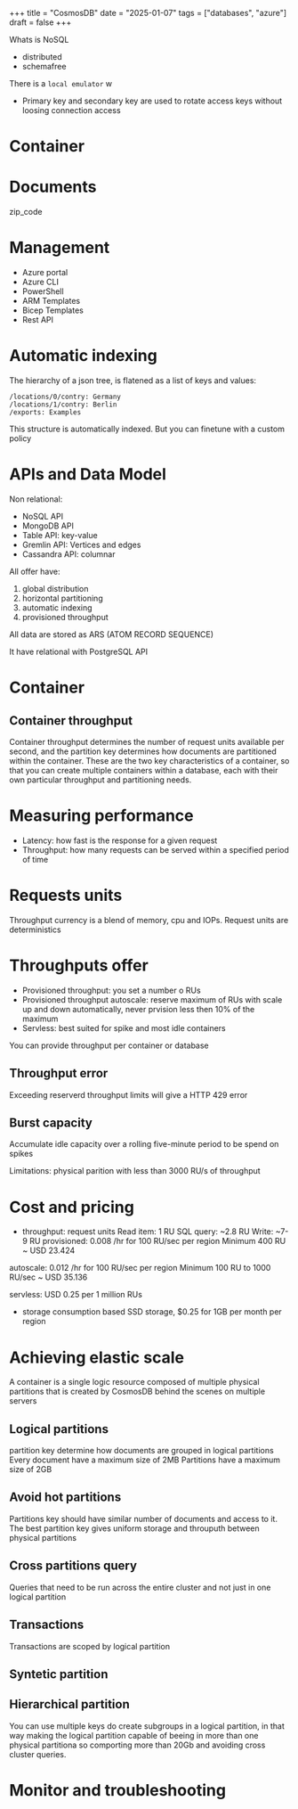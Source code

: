 +++
title = "CosmosDB"
date = "2025-01-07"
tags = ["databases", "azure"]
draft = false
+++


Whats is NoSQL

- distributed
- schemafree

There is a `local emulator`
 w

- Primary key and secondary key are used to rotate access keys without loosing connection access

# Container


# Documents

zip_code

# Management 

- Azure portal
- Azure CLI
- PowerShell
- ARM Templates
- Bicep Templates
- Rest API

# Automatic indexing

The hierarchy of a json tree, is flatened as a list of keys and values:

``` 
/locations/0/contry: Germany
/locations/1/contry: Berlin
/exports: Examples
```

This structure is automatically indexed. But you can finetune with a custom policy

# APIs and Data Model


Non relational:
- NoSQL API
- MongoDB API
- Table API: key-value
- Gremlin API: Vertices and edges
- Cassandra API: columnar

All offer have:
1. global distribution
2. horizontal partitioning 
3. automatic indexing 
4. provisioned throughput

All data are stored as ARS (ATOM RECORD SEQUENCE)

It have relational with PostgreSQL API

# Container

## Container throughput
Container throughput determines the number of request units available per second, and the partition key determines how documents are partitioned within the container. These are the two key characteristics of a container, so that you can create multiple containers within a database, each with their own particular throughput and partitioning needs.

# Measuring performance

- Latency: how fast is the response for a given request
- Throughput: how many requests can be served within a specified period of time

# Requests units 

Throughput currency is a blend of memory, cpu and IOPs. Request units are deterministics

# Throughputs offer

- Provisioned throughput: you set a number o RUs
- Provisioned throughput autoscale: reserve maximum of RUs with scale up and down automatically, never prvision less then 10% of the maximum
- Servless: best suited for spike and most idle containers

You can provide throughput per container or database

## Throughput error

Exceeding reserverd throughput limits will give a HTTP 429 error 

## Burst capacity

Accumulate idle capacity over a rolling five-minute period to be spend on spikes

Limitations: physical parition with less than 3000 RU/s of throughput

# Cost and pricing

- throughput: request units
Read item: 1 RU
SQL query: ~2.8 RU
Write: ~7-9 RU
provisioned: 
0.008 /hr for 100 RU/sec per region
Minimum 400 RU ~ USD 23.424

autoscale: 
0.012 /hr for 100 RU/sec per region
Minimum 100 RU to 1000 RU/sec ~ USD 35.136

servless:
USD 0.25 per 1 million RUs

- storage
consumption based SSD storage, $0.25 for 1GB per month per region

# Achieving elastic scale

A container is a single logic resource composed of multiple physical partitions that is created by CosmosDB behind the scenes on multiple servers

## Logical partitions

partition key determine how documents are grouped in logical partitions
Every document have a maximum size of 2MB
Partitions have a maximum size of 2GB

## Avoid hot partitions

Partitions key should have similar number of documents and access to it.
The best partition key gives uniform storage and throuputh between physical partitions

## Cross partitions query

Queries that need to be run across the entire cluster and not just in one logical partition

## Transactions

Transactions are scoped by logical partition

## Syntetic partition

## Hierarchical partition

You can use multiple keys do create subgroups in a logical partition, in that way making the logical partition capable of beeing in more than one physical partitiona
so comporting more than 20Gb and avoiding cross cluster queries.

# Monitor and troubleshooting

